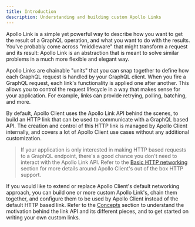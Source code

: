 ```yaml
---
title: Introduction
description: Understanding and building custom Apollo Links
---
```


Apollo Link is a simple yet powerful way to describe how you want to get the result of a GraphQL operation, and what you want to do with the results. You've probably come across "middleware" that might transform a request and its result: Apollo Link is an abstraction that is meant to solve similar problems in a much more flexible and elegant way.

Apollo Links are chainable "units" that you can snap together to define how each GraphQL request is handled by your GraphQL client. When you fire a GraphQL request, each link's functionality is applied one after another. This allows you to control the request lifecycle in a way that makes sense for your application. For example, links can provide retrying, polling, batching, and more.

By default, Apollo Client uses the Apollo Link API behind the scenes, to build an HTTP link that can be used to communicate with a GraphQL based API. The creation and control of this HTTP link is managed by Apollo Client internally, and covers a lot of Apollo Client use cases without any additional customization.

> If your application is only interested in making HTTP based requests to a GraphQL endpoint, there's a good chance you don't need to interact with the Apollo Link API. Refer to the [Basic HTTP networking](/networking/based-http-networking) section for more details around Apollo Client's out of the box HTTP support.

If you would like to extend or replace Apollo Client's default networking approach, you can build one or more custom Apollo Link's, chain them together, and configure them to be used by Apollo Client instead of the default HTTP based link. Refer to the [Concepts](/api/link/concepts) section to understand the motivation behind the link API and its different pieces, and to get started on writing your own custom links.
